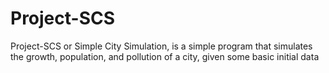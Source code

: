 # Project-SCS
Project-SCS or Simple City Simulation, is a simple program that simulates the growth, population, and pollution of a city, given some basic initial data

